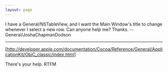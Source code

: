 ```yaml
---
layout: page
---
```


I have a General/NSTableView, and I want the Main Window's title to change whenever I select a new row. Can anyone help me?
Thanks.
--General/JoshaChapmanDodson

----

[http://developer.apple.com/documentation/Cocoa/Reference/General/ApplicationKit/ObjC_classic/index.html]

There's your help. RTFM